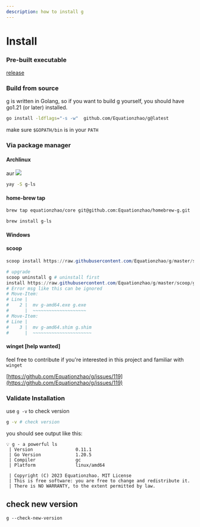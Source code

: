 ```yaml
---
description: how to install g
---
```


# Install

### Pre-built executable&#x20;

[release](https://github.com/Equationzhao/g/releases)

### Build from source

g is written in Golang, so if you want to build g yourself, you should have go1.21 (or later) installed.

```bash
go install -ldflags="-s -w"  github.com/Equationzhao/g@latest
```

make sure `$GOPATH/bin` is in your `PATH`

### Via package manager

#### Archlinux

aur ![](https://img.shields.io/aur/version/g-ls?color=1793d1\&label=g-ls\&logo=arch-linux\&style=for-the-badge)

```bash
yay -S g-ls
```

#### home-brew tap

```sh
brew tap equationzhao/core git@github.com:Equationzhao/homebrew-g.git
```

```bash
brew install g-ls
```

#### Windows&#x20;

#### scoop

```powershell
scoop install https://raw.githubusercontent.com/Equationzhao/g/master/scoop/g.json
```

```powershell
# upgrade
scoop uninstall g # uninstall first
install https://raw.githubusercontent.com/Equationzhao/g/master/scoop/g.json
# Error msg like this can be ignored
# Move-Item: 
# Line |
#    2 |  mv g-amd64.exe g.exe
#      |  ~~~~~~~~~~~~~~~~~~~~
# Move-Item: 
# Line |
#    3 |  mv g-amd64.shim g.shim
#      |  ~~~~~~~~~~~~~~~~~~~~~~
```

#### winget \[help wanted]

feel free to contribute if you're interested in this project and familiar with `winget`&#x20;

[https://github.com/Equationzhao/g/issues/119](https://github.com/Equationzhao/g/issues/119)

### Validate Installation&#x20;

use `g -v` to check version

```bash
g -v # check version
```

you should see output like this:

```
💡 g - a powerful ls
 | Version                0.11.1
 | Go Version             1.20.5
 | Compiler               gc
 | Platform               linux/amd64

 | Copyright (C) 2023 Equationzhao. MIT License
 | This is free software: you are free to change and redistribute it.
 | There is NO WARRANTY, to the extent permitted by law.
```

## check new version

`g --check-new-version`
